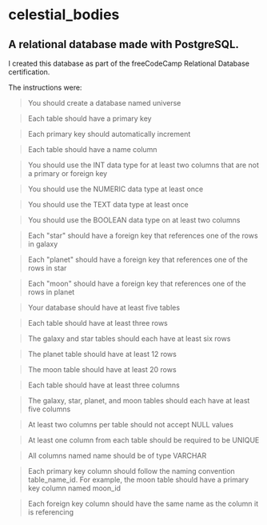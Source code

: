 # celestial_bodies
## A relational database made with PostgreSQL.


I created this database as part of the freeCodeCamp Relational Database certification. 

The instructions were:
> You should create a database named universe

> Each table should have a primary key

> Each primary key should automatically increment

> Each table should have a name column

> You should use the INT data type for at least two columns that are not a primary or foreign key

> You should use the NUMERIC data type at least once

> You should use the TEXT data type at least once

> You should use the BOOLEAN data type on at least two columns

> Each "star" should have a foreign key that references one of the rows in galaxy

> Each "planet" should have a foreign key that references one of the rows in star

> Each "moon" should have a foreign key that references one of the rows in planet

> Your database should have at least five tables

> Each table should have at least three rows

> The galaxy and star tables should each have at least six rows

> The planet table should have at least 12 rows

> The moon table should have at least 20 rows

> Each table should have at least three columns

> The galaxy, star, planet, and moon tables should each have at least five columns

> At least two columns per table should not accept NULL values

> At least one column from each table should be required to be UNIQUE

> All columns named name should be of type VARCHAR

> Each primary key column should follow the naming convention table_name_id. For example, the moon table should have a primary key column named moon_id

> Each foreign key column should have the same name as the column it is referencing
